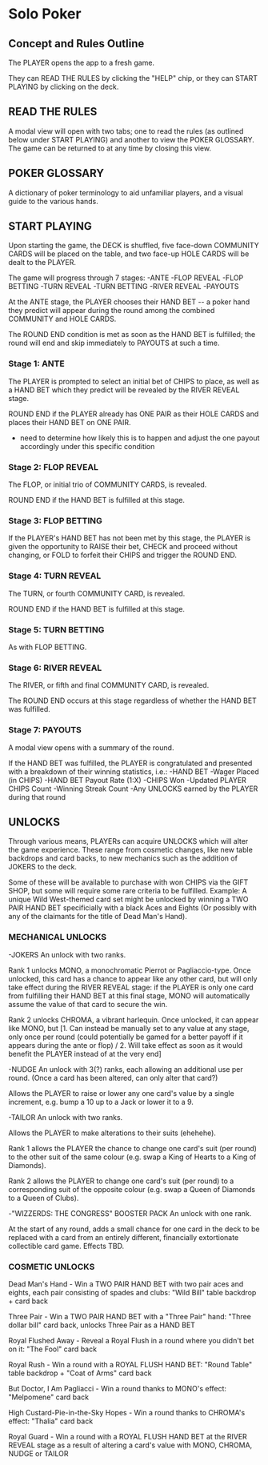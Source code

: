 # Solo Poker

## Concept and Rules Outline

The PLAYER opens the app to a fresh game.

They can READ THE RULES by clicking the "HELP" chip, or they can START PLAYING by clicking on the deck.

## READ THE RULES

A modal view will open with two tabs; one to read the rules (as outlined below under START PLAYING) and another to view the POKER GLOSSARY. The game can be returned to at any time by closing this view.

## POKER GLOSSARY
	
A dictionary of poker terminology to aid unfamiliar players, and a visual guide to the various hands.


## START PLAYING

Upon starting the game, the DECK is shuffled, five face-down COMMUNITY CARDS will be placed on the table, and two face-up HOLE CARDS will be dealt to the PLAYER.

The game will progress through 7 stages: 
-ANTE
-FLOP REVEAL
-FLOP BETTING
-TURN REVEAL
-TURN BETTING
-RIVER REVEAL
-PAYOUTS

At the ANTE stage, the PLAYER chooses their HAND BET -- a poker hand they predict will appear during the round among the combined COMMUNITY and HOLE CARDS.

The ROUND END condition is met as soon as the HAND BET is fulfilled; the round will end and skip immediately to PAYOUTS at such a time.

### Stage 1: ANTE

The PLAYER is prompted to select an initial bet of CHIPS to place, as well as a HAND BET which they predict will be revealed by the RIVER REVEAL stage.

ROUND END if the PLAYER already has ONE PAIR as their HOLE CARDS and places their HAND BET on ONE PAIR.
- need to determine how likely this is to happen and adjust the one payout accordingly under this specific condition


### Stage 2: FLOP REVEAL

The FLOP, or initial trio of COMMUNITY CARDS, is revealed.

ROUND END if the HAND BET is fulfilled at this stage.


### Stage 3: FLOP BETTING

If the PLAYER's HAND BET has not been met by this stage, the PLAYER is given the opportunity to RAISE their bet, CHECK and proceed without changing, or FOLD to forfeit their CHIPS and trigger the ROUND END.


### Stage 4: TURN REVEAL

The TURN, or fourth COMMUNITY CARD, is revealed.

ROUND END if the HAND BET is fulfilled at this stage.


### Stage 5: TURN BETTING

As with FLOP BETTING.


### Stage 6: RIVER REVEAL

The RIVER, or fifth and final COMMUNITY CARD, is revealed.

The ROUND END occurs at this stage regardless of whether the HAND BET was fulfilled.

### Stage 7: PAYOUTS

A modal view opens with a summary of the round.

If the HAND BET was fulfilled, the PLAYER is congratulated and presented with a breakdown of their winning statistics, i.e.:
-HAND BET
-Wager Placed (in CHIPS)
-HAND BET Payout Rate (1:X)
-CHIPS Won
-Updated PLAYER CHIPS Count
-Winning Streak Count
-Any UNLOCKS earned by the PLAYER during that round


## UNLOCKS

Through various means, PLAYERs can acquire UNLOCKS which will alter the game experience. These range from cosmetic changes, like new table backdrops and card backs, to new mechanics such as the addition of JOKERS to the deck.

Some of these will be available to purchase with won CHIPS via the GIFT SHOP, but some will require some rare criteria to be fulfilled. Example: A unique Wild West-themed card set might be unlocked by winning a TWO PAIR HAND BET specificially with a black Aces and Eights (Or possibly with any of the claimants for the title of Dead Man's Hand).

### MECHANICAL UNLOCKS

-JOKERS
An unlock with two ranks.

Rank 1 unlocks MONO, a monochromatic Pierrot or Pagliaccio-type. Once unlocked, this card has a chance to appear like any other card, but will only take effect during the RIVER REVEAL stage: if the PLAYER is only one card from fulfilling their HAND BET at this final stage, MONO will automatically assume the value of that card to secure the win.

Rank 2 unlocks CHROMA, a vibrant harlequin. Once unlocked, it can appear like MONO, but [1. Can instead be manually set to any value at any stage, only once per round (could potentially be gamed for a better payoff if it appears during the ante or flop) / 2. Will take effect as soon as it would benefit the PLAYER instead of at the very end]


-NUDGE
An unlock with 3(?) ranks, each allowing an additional use per round. (Once a card has been altered, can only alter that card?)

Allows the PLAYER to raise or lower any one card's value by a single increment, e.g. bump a 10 up to a Jack or lower it to a 9.


-TAILOR
An unlock with two ranks.

Allows the PLAYER to make alterations to their suits (ehehehe).

Rank 1 allows the PLAYER the chance to change one card's suit (per round) to the other suit of the same colour (e.g. swap a King of Hearts to a King of Diamonds).

Rank 2 allows the PLAYER to change one card's suit (per round) to a corresponding suit of the opposite colour (e.g. swap a Queen of Diamonds to a Queen of Clubs).


-"WIZZERDS: THE CONGRESS" BOOSTER PACK
An unlock with one rank.

At the start of any round, adds a small chance for one card in the deck to be replaced with a card from an entirely different, financially extortionate collectible card game. Effects TBD.


### COSMETIC UNLOCKS

Dead Man's Hand - Win a TWO PAIR HAND BET with two pair aces and eights, each pair consisting of spades and clubs: "Wild Bill" table backdrop + card back

Three Pair - Win a TWO PAIR HAND BET with a "Three Pair" hand: "Three dollar bill" card back, unlocks Three Pair as a HAND BET

Royal Flushed Away - Reveal a Royal Flush in a round where you didn't bet on it: "The Fool" card back

Royal Rush - Win a round with a ROYAL FLUSH HAND BET: "Round Table" table backdrop + "Coat of Arms" card back

But Doctor, I Am Pagliacci - Win a round thanks to MONO's effect: "Melpomene" card back

High Custard-Pie-in-the-Sky Hopes - Win a round thanks to CHROMA's effect: "Thalia" card back

Royal Guard - Win a round with a ROYAL FLUSH HAND BET at the RIVER REVEAL stage as a result of altering a card's value with MONO, CHROMA, NUDGE or TAILOR